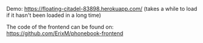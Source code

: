 Demo: https://floating-citadel-83898.herokuapp.com/ (takes a while to load if it hasn't been loaded in a long time)

The code of the frontend can be found on: https://github.com/ErixM/phonebook-frontend
